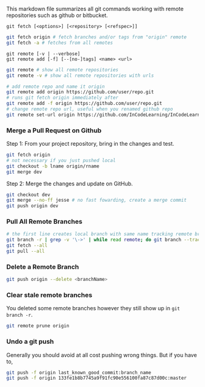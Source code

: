 This markdown file summarizes all git commands working with remote repositories such as github or bitbucket.

`git fetch [<options>] [<repository> [<refspec>]]`

```bash
git fetch origin # fetch branches and/or tags from "origin" remote
git fetch -a # fetches from all remotes
```

`git remote [-v | --verbose]`  
`git remote add [-f] [--[no-]tags] <name> <url>`

```bash
git remote # show all remote repositories
git remote -v # show all remote repositories with urls

# add remote repo and name it origin
git remote add origin https://github.com/user/repo.git
# runs git fetch origin immediately after
git remote add -f origin https://github.com/user/repo.git
# change remote repo url, useful when you renamed github repo
git remote set-url origin https://github.com/InCodeLearning/InCodeLearning-Git_Github.git
```

### Merge a Pull Request on Github

Step 1: From your project repository, bring in the changes and test.

```bash
git fetch origin
# not necessary if you just pushed local 
git checkout -b lname origin/rname 
git merge dev
```

Step 2: Merge the changes and update on GitHub.

```bash
git checkout dev
git merge --no-ff jesse # no fast fowarding, create a merge commit
git push origin dev
```

### Pull All Remote Branches

```bash
# the first line creates local branch with same name tracking remote branch
git branch -r | grep -v '\->' | while read remote; do git branch --track "${remote#origin/}" "$remote"; done
git fetch --all
git pull --all
```

### Delete a Remote Branch

```bash
git push origin --delete <branchName>
```

### Clear stale remote branches

You deleted some remote branches however they still show up in `git branch -r`.

```bash
git remote prune origin
```

### Undo a git push

Generally you should avoid at all cost pushing wrong things. But if you have to,

```bash
git push -f origin last_known_good_commit:branch_name
git push -f origin 133fe1b8b7745a9f91fc90e556100fa87c87d00c:master
``` 
